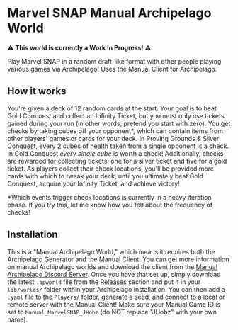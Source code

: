 # Marvel SNAP Manual Archipelago World

**⚠ This world is currently a Work In Progress! ⚠**

Play Marvel SNAP in a random draft-like format with other people playing various games via Archipelago! Uses the Manual Client for Archipelago.

## How it works
You're given a deck of 12 random cards at the start. Your goal is to beat Gold Conquest and collect an Infinity Ticket, but you must only use tickets gained during your run (in other words, pretend you start with zero). You get checks by taking cubes off your opponent*, which can contain items from other players' games or cards for your deck. In Proving Grounds & Silver Conquest, every 2 cubes of health taken from a single opponent is a check. In Gold Conquest *every single cube* is worth a check! Additionally, checks are rewarded for collecting tickets: one for a silver ticket and five for a gold ticket. As players collect their check locations, you'll be provided more cards with which to tweak your deck, until you ultimately beat Gold Conquest, acquire your Infinity Ticket, and achieve victory!

*Which events trigger check locations is currently in a heavy iteration phase. If you try this, let me know how you felt about the frequency of checks!

## Installation

This is a "Manual Archipelago World," which means it requires both the Archipelago Generator and the Manual Client. You can get more information on manual Archipelago worlds and download the client from the [Manual Archipelago Discord Server][discord]. Once you have that set up, simply download the latest `.apworld` file from the [Releases][github-releases] section and put it in your `lib/worlds/` folder within your Archipelago installation. You can then add a `.yaml` file to the `Players/` folder, generate a seed, and connect to a local or remote server with the Manual Client! Make sure your Manual Game ID is set to `Manual_MarvelSNAP_JHobz` (do NOT replace "JHobz" with your own name).

[github-releases]: https://github.com/jhobz/Archipelago-Manual-MarvelSNAP/releases
[discord]: https://discord.gg/RxMvnw4hpA